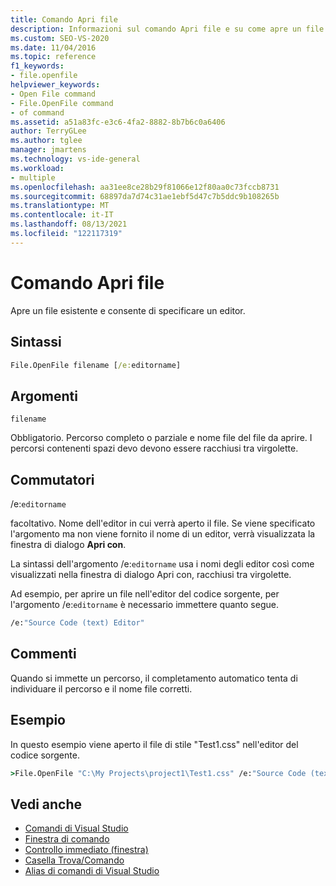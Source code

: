 ```yaml
---
title: Comando Apri file
description: Informazioni sul comando Apri file e su come apre un file esistente e consente di specificare un editor.
ms.custom: SEO-VS-2020
ms.date: 11/04/2016
ms.topic: reference
f1_keywords:
- file.openfile
helpviewer_keywords:
- Open File command
- File.OpenFile command
- of command
ms.assetid: a51a83fc-e3c6-4fa2-8882-8b7b6c0a6406
author: TerryGLee
ms.author: tglee
manager: jmartens
ms.technology: vs-ide-general
ms.workload:
- multiple
ms.openlocfilehash: aa31ee8ce28b29f81066e12f80aa0c73fccb8731
ms.sourcegitcommit: 68897da7d74c31ae1ebf5d47c7b5ddc9b108265b
ms.translationtype: MT
ms.contentlocale: it-IT
ms.lasthandoff: 08/13/2021
ms.locfileid: "122117319"
---
```

# <a name="open-file-command"></a>Comando Apri file

Apre un file esistente e consente di specificare un editor.

## <a name="syntax"></a>Sintassi

```cmd
File.OpenFile filename [/e:editorname]
```

## <a name="arguments"></a>Argomenti

`filename`

Obbligatorio. Percorso completo o parziale e nome file del file da aprire. I percorsi contenenti spazi devo devono essere racchiusi tra virgolette.

## <a name="switches"></a>Commutatori

/e:`editorname`

facoltativo. Nome dell'editor in cui verrà aperto il file. Se viene specificato l'argomento ma non viene fornito il nome di un editor, verrà visualizzata la finestra di dialogo **Apri con**.

La sintassi dell'argomento /e:`editorname` usa i nomi degli editor così come visualizzati nella finestra di dialogo Apri con, racchiusi tra virgolette.

Ad esempio, per aprire un file nell'editor del codice sorgente, per l'argomento /e:`editorname` è necessario immettere quanto segue.

```cmd
/e:"Source Code (text) Editor"
```

## <a name="remarks"></a>Commenti

Quando si immette un percorso, il completamento automatico tenta di individuare il percorso e il nome file corretti.

## <a name="example"></a>Esempio

In questo esempio viene aperto il file di stile "Test1.css" nell'editor del codice sorgente.

```cmd
>File.OpenFile "C:\My Projects\project1\Test1.css" /e:"Source Code (text) Editor"
```

## <a name="see-also"></a>Vedi anche

- [Comandi di Visual Studio](../../ide/reference/visual-studio-commands.md)
- [Finestra di comando](../../ide/reference/command-window.md)
- [Controllo immediato (finestra)](../../ide/reference/immediate-window.md)
- [Casella Trova/Comando](../../ide/find-command-box.md)
- [Alias di comandi di Visual Studio](../../ide/reference/visual-studio-command-aliases.md)
